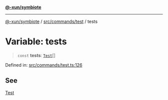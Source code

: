 [**@-xun/symbiote**](../../../../README.md)

***

[@-xun/symbiote](../../../../README.md) / [src/commands/test](../README.md) / tests

# Variable: tests

> `const` **tests**: [`Test`](../enumerations/Test.md)[]

Defined in: [src/commands/test.ts:126](https://github.com/Xunnamius/symbiote/blob/d83dccf3f06ef592d9b9bfba8a64236063675ad1/src/commands/test.ts#L126)

## See

[Test](../enumerations/Test.md)
